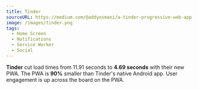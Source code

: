 ```yaml
---
title: Tinder
sourceURL: https://medium.com/@addyosmani/a-tinder-progressive-web-app-performance-case-study-78919d98ece0
image: /images/tinder.png
tags:
  - Home Screen
  - Notifications
  - Service Worker
  - Social
---
```


**Tinder** cut load times from 11.91 seconds to **4.69 seconds** with their new PWA. The PWA is **90%** smaller than Tinder's native Android app. User engagement is up across the board on the PWA.
